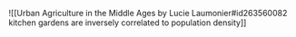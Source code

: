 ![[Urban Agriculture in the Middle Ages by Lucie Laumonier#id263560082 kitchen gardens are inversely correlated to population density]]

